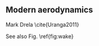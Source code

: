 ## Modern aerodynamics
  
  Mark Drela \cite{Uranga2011} 
  
  See also Fig. \ref{fig:wake}
  
  
  
  
  